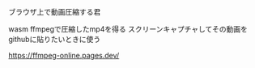 ブラウザ上で動画圧縮する君

wasm ffmpegで圧縮したmp4を得る
スクリーンキャプチャしてその動画をgithubに貼りたいときに使う

https://ffmpeg-online.pages.dev/
